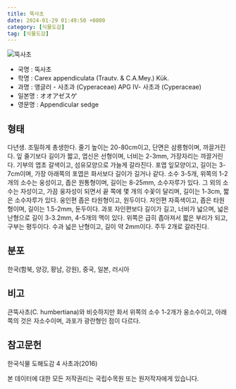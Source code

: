 ```yaml
---
title: 뚝사초
date: 2024-01-29 01:49:50 +0800
category: [식물도감]
tag: [식물도감]
---
```




![뚝사초](/fileUpload/plants/basic/Cyperaceae/Carex/4543/1_th2.JPG)
- 국명 : 뚝사초
- 학명 : Carex appendiculata (Trautv. & C.A.Mey.) Kük.
- 과명 : 앵글러 - 사초과 (Cyperaceae) APG Ⅳ- 사초과 (Cyperaceae)
- 일본명 : オオアゼスゲ
- 영문명 : Appendicular sedge


## 형태
다년생. 조밀하게 총생한다. 줄기 높이는 20-80cm이고, 단면은 삼릉형이며, 까끌거린다. 잎 줄기보다 길이가 짧고, 엽신은 선형이며, 너비는 2-3mm, 가장자리는 까끌거린다. 기부의 엽초 갈색이고, 섬유모양으로 가늘게 갈라진다. 포엽 잎모양이고, 길이는 3-7cm이며, 가장 아래쪽의 포엽은 화서보다 길이가 길거나 같다. 소수 3-5개, 위쪽의 1-2개의 소수는 웅성이고, 좁은 원통형이며, 길이는 8-25mm, 소수자루가 있다. 그 외의 소수는 자성이고, 가끔 웅자성이 되면서 끝 쪽에 몇 개의 수꽃이 달리며, 길이는 1-3cm, 짧은 소수자루가 있다. 웅인편 좁은 타원형이고, 원두이다. 자인편 자흑색이고, 좁은 타원형이며, 길이는 1.5-2mm, 둔두이다. 과포 자인편보다 길이가 길고, 너비가 넓으며, 넓은 난형으로 길이 3-3.2mm, 4-5개의 맥이 있다. 위쪽은 급히 좁아져서 짧은 부리가 되고, 구부는 평두이다. 수과 넓은 난형이고, 길이 약 2mm이다. 주두 2개로 갈라진다.
## 분포
한국(함북, 양강, 황남, 강원), 중국, 일본, 러시아
## 비고
큰뚝사초(C. humbertiana)와 비슷하지만 화서 위쪽의 소수 1-2개가 웅소수이고, 아래쪽의 것은 자소수이며, 과포가 광란형인 점이 다르다.
## 참고문헌
한국식물 도해도감 4 사초과(2016)






본 데이터에 대한 모든 저작권리는 국립수목원 또는 원저작자에게 있습니다.
